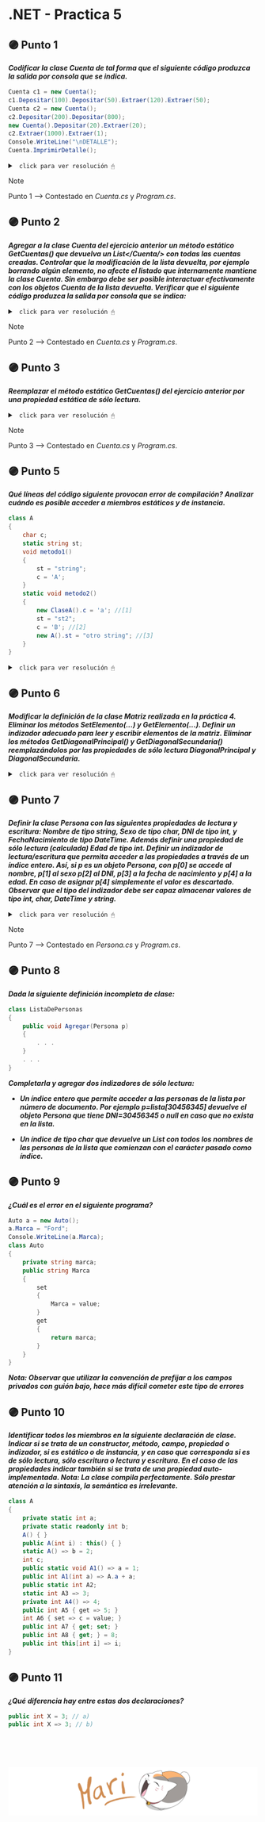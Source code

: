 # .NET - Practica 5


## 🟣 Punto 1

***Codificar la clase Cuenta de tal forma que el siguiente código produzca la salida por consola que se indica.***

~~~c#
Cuenta c1 = new Cuenta();
c1.Depositar(100).Depositar(50).Extraer(120).Extraer(50);
Cuenta c2 = new Cuenta();
c2.Depositar(200).Depositar(800);
new Cuenta().Depositar(20).Extraer(20);
c2.Extraer(1000).Extraer(1);
Console.WriteLine("\nDETALLE");
Cuenta.ImprimirDetalle();
~~~

<details><summary> <code> click para ver resolución 🖱 </code></summary><br>

~~~c#
class Cuenta
{
    public static int Id { get; set; }
    public double TotalDep { get; set; }
    public int Id_cuenta { get; set; }

    public static int CantDepositos { get; set; }
    public static int CantExtraciones { get; set; }
    public static int ExtDen { get; set; }
    
    private static double _monto_extracciones;
    private static double _monto_depositos;
    

    public Cuenta()
    {
        Id++;
        Id_cuenta = Id;
        Console.WriteLine($"Se creó la cuenta Id={Id_cuenta}");
    }

    public static double Extracciones
    {
        get
        {
            return _monto_extracciones;
        }
        set
        {
            _monto_extracciones = value;
        }
    }

    public static double Depositos
    {
        get
        {
            return _monto_depositos;
        }
        set
        {
            _monto_depositos = value;
        }
    }

    public Cuenta Depositar(double monto)
    {
        TotalDep += monto;
        CantDepositos++;
        Depositos += monto;
        Console.WriteLine($"Se depositó {monto} en la cuenta {Id_cuenta} (Saldo={TotalDep})");
        return this;
    }

    public Cuenta Extraer(double monto)
    {
        if (monto <= TotalDep)
        {
            TotalDep -= monto;
            CantExtraciones++;
            Extracciones += monto;
            Console.WriteLine($"Se extrajo {monto} de la cuenta {Id_cuenta} (Saldo={TotalDep})");
        }
        else
        {
            ExtDen++;
            Console.WriteLine("Operación denegada - Saldo insuficiente");
        }
        return this;
    }

    public static void ImprimirDetalle()
    {
        Console.WriteLine($"CUENTAS CREADAS: {Id}");
        Console.Write($"DEPOSITOS: {CantDepositos,7}  ");
        Console.WriteLine($" - Total depositado {_monto_depositos}");
        Console.Write($"EXTRACCIONES: {CantExtraciones,4}  ");
        Console.WriteLine($" - Total extraido {_monto_extracciones}");
        Console.WriteLine($"{"",20} - Saldo {(_monto_depositos - _monto_extracciones),-25}");
        Console.WriteLine($" * Se denegaron {ExtDen} extracciones por falta de fondos");
    }
}
~~~

</details>

>[!NOTE]
>
> Punto 1 --> Contestado en *Cuenta.cs* y *Program.cs*.

## 🟣 Punto 2

***Agregar a la clase Cuenta del ejercicio anterior un método estático GetCuentas() que devuelva un List</Cuenta/> con todas las cuentas creadas. Controlar que la modificación de la lista devuelta, por ejemplo borrando algún elemento, no afecte el listado que internamente mantiene la clase Cuenta. Sin embargo debe ser posible interactuar efectivamente con los objetos Cuenta de la lista devuelta. Verificar que el siguiente código produzca la salida por consola que se indica:***

<details><summary> <code> click para ver resolución 🖱 </code></summary><br>

~~~c#
public static List<Cuenta> lista {get;set;} = new List<Cuenta>();

//En el constructor solo añadimos la linea que añade una nueva Cuenta a la lista
public Cuenta()     
{
    Id++;
    Id_cuenta = Id;
    lista.Add(this);    // <-- ACA
    Console.WriteLine($"Se creó la cuenta Id={Id_cuenta}");
}

//Metodo estático
public static List<Cuenta> GetCuentas()
{
    List<Cuenta> aux = new List<Cuenta>();
    foreach (Cuenta obj in lista)
        aux.Add(obj);
    return aux;
}
~~~

</details>

>[!NOTE]
>
> Punto 2 --> Contestado en *Cuenta.cs* y *Program.cs*.

## 🟣 Punto 3

***Reemplazar el método estático GetCuentas() del ejercicio anterior por una propiedad estática de sólo lectura.***

<details><summary> <code> click para ver resolución 🖱 </code></summary><br>

~~~c#
//PROPIEDAD ESTÁTICA EN Cuenta.cs
public static List<Cuenta> GetCuentas
{
    get
    {
        List<Cuenta> aux = new List<Cuenta>();
        foreach (Cuenta obj in lista)
            aux.Add(obj);
        return aux;
    }
}

//CAMBIOS EN EL MAIN Program.cs
List<Cuenta> cuentas = Cuenta.GetCuentas(); // <-- ANTES con metodo GetCuentas()
cuentas = Cuenta.GetCuentas();
        
List<Cuenta> cuentas = Cuenta.GetCuentas; // <-- AHORA con propiedad GetCuentas
cuentas = Cuenta.GetCuentas;
~~~

</details>

>[!NOTE]
>
> Punto 3 --> Contestado en *Cuenta.cs* y *Program.cs*.

## 🟣 Punto 5

***Qué líneas del código siguiente provocan error de compilación? Analizar cuándo es posible acceder a miembros estáticos y de instancia.***

~~~c#
class A
{
    char c;
    static string st;
    void metodo1()
    {
        st = "string";
        c = 'A';
    }
    static void metodo2()
    {
        new ClaseA().c = 'a'; //[1]
        st = "st2";
        c = 'B'; //[2]
        new A().st = "otro string"; //[3]
    }
}
~~~

<details><summary> <code> click para ver resolución 🖱 </code></summary><br>

* [1] <i>El nombre del tipo o del espacio de nombres 'ClaseA' no se encontró.</i> Esto es porque la clase es A en lugar de ClaseA. Entonces <code>new ClaseA().c = 'a';</code> debe ser cambiado por <code>new A().c = 'a';</code>

* [2] <i>Se requiere una referencia de objeto para el campo, método o propiedad 'A.c' no estáticos.</i> Este error dado en la linea <code>c = 'B';</code> es porque quiero acceder a una variable de instancia dentro del metodo2() que es estático.

* [3] <i>No se puede obtener acceso al miembro 'A.st' con una referencia de instancia; califíquelo con un nombre de tipo en su lugar.</i> Este error dado en la linea <code>new A().st = "otro string";</code> se da porque quiero modificar una variable de instancia estática desde un método.

</details>

## 🟣 Punto 6

***Modificar la definición de la clase Matriz realizada en la práctica 4. Eliminar los métodos SetElemento(...) y GetElemento(...). Definir un indizador adecuado para leer y escribir elementos de la matriz. Eliminar los métodos GetDiagonalPrincipal() y GetDiagonalSecundaria() reemplazándolos por las propiedades de sólo lectura DiagonalPrincipal y DiagonalSecundaria.***

<details><summary> <code> click para ver resolución 🖱 </code></summary><br>

Eliminar los métodos SetElemento() y GetElemento()
~~~C#
public double[,] MiMatriz { get; set; }
~~~
Eliminar los métodos GetDiagonalPrincipal() y GetDiagonalSecundaria() reemplazándolos por las propiedades de sólo lectura DiagonalPrincipal y DiagonalSecundaria.
~~~C#
public double[] GetDiagonalPrincipal
{
    get
    {
        EsCuadrada(this.MiMatriz.GetLength(0), this.MiMatriz.GetLength(1));
        double[] diagPrinc = new double[this.MiMatriz.GetLength(0)];
        for (int i = 0; i < this.MiMatriz.GetLength(0); i++)
        {
            diagPrinc[i] = this.MiMatriz[i, i];
        }
        return diagPrinc;
    }
}

public double[] GetDiagonalSecundaria()
{
    Get{
        EsCuadrada(this.MiMatriz.GetLength(0), this.MiMatriz.GetLength(1));
        double[] diagSec = new double[this.MiMatriz.GetLength(0)];
        for (int i = 0; i < this.MiMatriz.GetLength(0); i++)
        {
            diagSec[i] = this.MiMatriz[i, this.MiMatriz.GetLength(0) - i - 1];
        }
        return diagSec;
    }
}
~~~

</details>

## 🟣 Punto 7

***Definir la clase Persona con las siguientes propiedades de lectura y escritura: Nombre de tipo string, Sexo de tipo char, DNI de tipo int, y FechaNacimiento de tipo DateTime. Además definir una propiedad de sólo lectura (calculada) Edad de tipo int. Definir un indizador de lectura/escritura que permita acceder a las propiedades a través de un índice entero. Así, si p es un objeto Persona, con p[0] se accede al nombre, p[1] al sexo p[2] al DNI, p[3] a la fecha de nacimiento y p[4] a la edad. En caso de asignar p[4] simplemente el valor es descartado. Observar que el tipo del indizador debe ser capaz almacenar valores de tipo int, char, DateTime y string.***

<details><summary> <code> click para ver resolución 🖱 </code></summary><br>

~~~C#
class Persona
{
    public string Nombre { get; set; }
    public char Sexo { get; set; }
    public int DNI { get; set; }
    public DateTime FechaNac { get; set; }

    public Persona()
    {
        Nombre = "";
    }

    public int Edad
    {
        get
        {
            DateTime hoy = DateTime.Now;
            int edad = hoy.Year - FechaNac.Year;
            if (hoy.Month < FechaNac.Month)
            {
                edad--;
            }
            else if (hoy.Month == FechaNac.Month)
            {
                if (hoy.Day < FechaNac.Day)
                {
                    edad--;
                }
            }
            return edad;
        }
    }

    public object this[int i]
    {
        get
        {
            if (i == 0) return Nombre;
            else if (i == 1) return Sexo;
            else if (i == 2) return DNI;
            else if (i == 3) return FechaNac;
            else return Edad;
        }
        set
        {
            if (i == 0) Nombre = (string)value;
            else if (i == 1) Sexo = (char)value;
            else if (i == 2) DNI = (int)value;
            else if (i == 3) FechaNac = (DateTime)value;
        }
    }
}
~~~

El Main (en Program.cs)

~~~c#
Persona p = new Persona();
p[0] = "Maria Paez";
p[1] = 'F';
p[2] = 30326545;
p[3] = new DateTime(1980, 08, 12);
Console.WriteLine($"Nombre: {p[0]}");
Console.WriteLine("Sexo: {0}", p[1].Equals('M') ? "Masculino" : "Femenino");
Console.WriteLine($"DNI: {p[2]}");
Console.WriteLine($"Nacimiento: {p[3]:dd/MM/yyyy}");
Console.WriteLine($"Edad: {p[4]}");
~~~
</details>

>[!NOTE]
>
> Punto 7 --> Contestado en *Persona.cs* y *Program.cs*.

## 🟣 Punto 8

***Dada la siguiente definición incompleta de clase:***

~~~c#
class ListaDePersonas
{
    public void Agregar(Persona p)
    {
        . . .
    }
    . . .
}
~~~

***Completarla y agregar dos indizadores de sólo lectura:***
 
* ***Un índice entero que permite acceder a las personas de la lista por número de documento. Por ejemplo p=lista[30456345] devuelve el objeto Persona que tiene DNI=30456345 o null en caso que no exista en la lista.***

* ***Un índice de tipo char que devuelve un List<string> con todos los nombres de las personas de la lista que comienzan con el carácter pasado como índice.***

## 🟣 Punto 9

***¿Cuál es el error en el siguiente programa?***

~~~c#
Auto a = new Auto();
a.Marca = "Ford";
Console.WriteLine(a.Marca);
class Auto
{
    private string marca;
    public string Marca
    {
        set
        {
            Marca = value;
        }
        get
        {
            return marca;
        }
    }
}
~~~

***Nota: Observar que utilizar la convención de prefijar a los campos privados con guión bajo, hace más difícil cometer este tipo de errores***

## 🟣 Punto 10

***Identificar todos los miembros en la siguiente declaración de clase. Indicar si se trata de un constructor, método, campo, propiedad o indizador, si es estático o de instancia, y en caso que corresponda si es de sólo lectura, sólo escritura o lectura y escritura. En el caso de las propiedades indicar también si se trata de una propiedad auto-implementada. Nota: La clase compila perfectamente. Sólo prestar atención a la sintaxis, la semántica es irrelevante.***

~~~c#
class A
{
    private static int a;
    private static readonly int b;
    A() { }
    public A(int i) : this() { }
    static A() => b = 2;
    int c;
    public static void A1() => a = 1;
    public int A1(int a) => A.a + a;
    public static int A2;
    static int A3 => 3;
    private int A4() => 4;
    public int A5 { get => 5; }
    int A6 { set => c = value; }
    public int A7 { get; set; }
    public int A8 { get; } = 8;
    public int this[int i] => i;
}
~~~

## 🟣 Punto 11

***¿Qué diferencia hay entre estas dos declaraciones?***

~~~c#
public int X = 3; // a)
public int X => 3; // b)
~~~

<br>
<br>
<br>


<p><img align="center" src="https://github.com/Marimari2342/Marimari2342/blob/main/firmagith.png" alt="marigit"/></p>